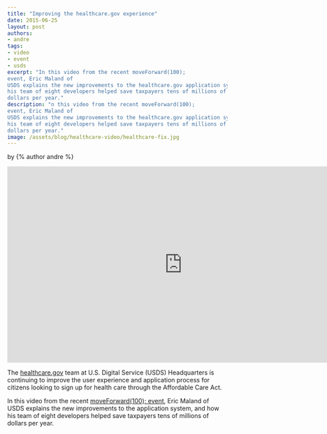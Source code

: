 ```yaml
---
title: "Improving the healthcare.gov experience"
date: 2015-06-25
layout: post
authors:
- andre
tags:
- video
- event
- usds
excerpt: "In this video from the recent moveForward(100);
event, Eric Maland of
USDS explains the new improvements to the healthcare.gov application system, and how
his team of eight developers helped save taxpayers tens of millions of
dollars per year."
description: "n this video from the recent moveForward(100);
event, Eric Maland of
USDS explains the new improvements to the healthcare.gov application system, and how
his team of eight developers helped save taxpayers tens of millions of
dollars per year."
image: /assets/blog/healthcare-video/healthcare-fix.jpg
---
```


<p class="authors">
  by {% author andre %}
  </p>

<iframe width="800" height="450" src="https://www.youtube-nocookie.com/embed/jCAhYZdIPp8" frameborder="0" allowfullscreen></iframe>

The
[healthcare.gov](https://healthcare.gov)
team at U.S. Digital Service (USDS) Headquarters is continuing to
improve the user experience and application process for citizens looking
to sign up for health care through the Affordable Care Act.

In this video from the recent [moveForward(100);
event](https://18f.gsa.gov/2015/05/11/moveforward/), Eric Maland of
USDS explains the new improvements to the application system, and how
his team of eight developers helped save taxpayers tens of millions of
dollars per year.